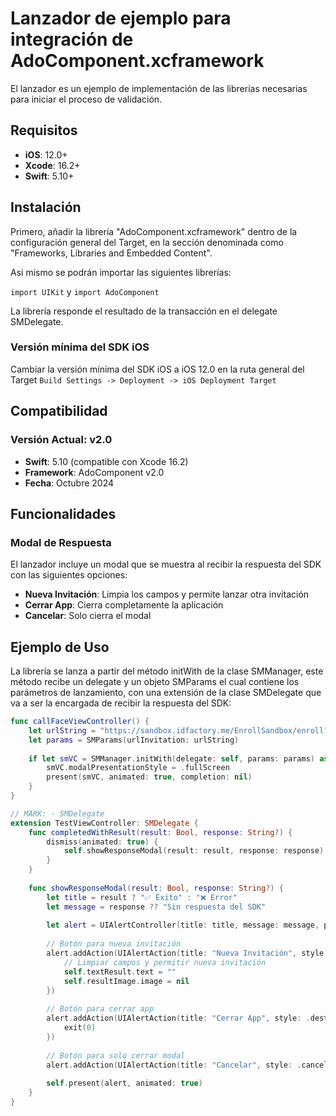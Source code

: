 # Lanzador de ejemplo para integración de AdoComponent.xcframework

El lanzador es un ejemplo de implementación de las librerías necesarias para iniciar el proceso de validación.

## Requisitos

- **iOS**: 12.0+
- **Xcode**: 16.2+
- **Swift**: 5.10+

## Instalación

Primero, añadir la librería "AdoComponent.xcframework" dentro de la configuración general del Target, en la sección denominada como "Frameworks, Libraries and Embedded Content".

Asi mismo se podrán importar las siguientes librerías:

`import UIKit` y
`import AdoComponent`

La librería responde el resultado de la transacción en el delegate SMDelegate.

### Versión mínima del SDK iOS

Cambiar la versión mínima del SDK iOS a iOS 12.0 en la ruta general del Target `Build Settings -> Deployment -> iOS Deployment Target`

## Compatibilidad

### Versión Actual: v2.0
- **Swift**: 5.10 (compatible con Xcode 16.2)
- **Framework**: AdoComponent v2.0
- **Fecha**: Octubre 2024

## Funcionalidades

### Modal de Respuesta
El lanzador incluye un modal que se muestra al recibir la respuesta del SDK con las siguientes opciones:
- **Nueva Invitación**: Limpia los campos y permite lanzar otra invitación
- **Cerrar App**: Cierra completamente la aplicación
- **Cancelar**: Solo cierra el modal

## Ejemplo de Uso

La librería se lanza a partir del método initWith de la clase SMManager, este método recibe un delegate y un objeto SMParams el cual contiene los parámetros de lanzamiento, con una extensión de la clase SMDelegate que va a ser la encargada de recibir la respuesta del SDK:

```swift
func callFaceViewController() {
    let urlString = "https://sandbox.idfactory.me/EnrollSandbox/enroll?SubCustomer=BancoOccidenteSTG&key=9f2c2cbc7f7847f7806678314ed1160b&CallBack=www.cosa.com"
    let params = SMParams(urlInvitation: urlString)
    
    if let smVC = SMManager.initWith(delegate: self, params: params) as? UIViewController {
        smVC.modalPresentationStyle = .fullScreen
        present(smVC, animated: true, completion: nil)
    }
}

// MARK: - SMDelegate
extension TestViewController: SMDelegate {
    func completedWithResult(result: Bool, response: String?) {
        dismiss(animated: true) {
            self.showResponseModal(result: result, response: response)
        }
    }
    
    func showResponseModal(result: Bool, response: String?) {
        let title = result ? "✅ Éxito" : "❌ Error"
        let message = response ?? "Sin respuesta del SDK"
        
        let alert = UIAlertController(title: title, message: message, preferredStyle: .alert)
        
        // Botón para nueva invitación
        alert.addAction(UIAlertAction(title: "Nueva Invitación", style: .default) { _ in
            // Limpiar campos y permitir nueva invitación
            self.textResult.text = ""
            self.resultImage.image = nil
        })
        
        // Botón para cerrar app
        alert.addAction(UIAlertAction(title: "Cerrar App", style: .destructive) { _ in
            exit(0)
        })
        
        // Botón para solo cerrar modal
        alert.addAction(UIAlertAction(title: "Cancelar", style: .cancel, handler: nil))
        
        self.present(alert, animated: true)
    }
}
```

